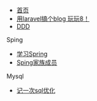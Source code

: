 * [首页](/)
* [用laravel搞个blog 玩玩8！](zh-cn/laravel/blog/start)
* [DDD](zh-cn/DDD/start)

Sping
* [学习Spring](zh-cn/spring/first_spring)
* [Sping家族成员](zh-cn/spring/springFamily)

Mysql
* [记一次sql优化](zh-cn/mysql/optimize200608)